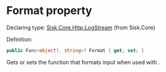 <!--

Copyrights 2023 Sisk Framework - CypherPotato
Published under MIT license

!!! DO NOT EDIT THIS FILE !!!
This file was generated by a tool in the Sisk package. To edit the information in this documentation,
edit the XML documentation present in the Sisk source code.

-->


# Format property

Declaring type: [Sisk.Core.Http.LogStream](/spec/Sisk.Core.Http.LogStream.md) (from Sisk.Core)


Definition:

```cs
public Func<object?, string>? Format { get; set; }
```

Gets or sets the function that formats input when used with <see cref="M:Sisk.Core.Http.LogStream.WriteFormat(System.Object)" />.

